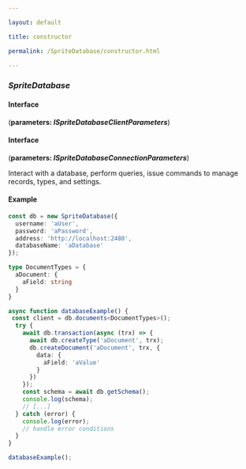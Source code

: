 ```yaml
---

layout: default

title: constructor

permalink: /SpriteDatabase/constructor.html

---
```


### _SpriteDatabase_

#### Interface

(**parameters: *ISpriteDatabaseClientParameters***)

#### Interface

(**parameters: *ISpriteDatabaseConnectionParameters***)

Interact with a database, perform queries, issue commands to manage
records, types, and settings.

#### Example

```ts
const db = new SpriteDatabase({
  username: 'aUser',
  password: 'aPassword',
  address: 'http://localhost:2480',
  databaseName: 'aDatabase'
});

type DocumentTypes = {
  aDocument: {
    aField: string
  }
}

async function databaseExample() {
 const client = db.documents<DocumentTypes>();
  try {
    await db.transaction(async (trx) => {
      await db.createType('aDocument', trx);
      db.createDocument('aDocument', trx, {
        data: {
          aField: 'aValue'
        }
      })
    });
    const schema = await db.getSchema();
    console.log(schema);
    // [...]
  } catch (error) {
    console.log(error);
    // handle error conditions
  }
}

databaseExample();
```


